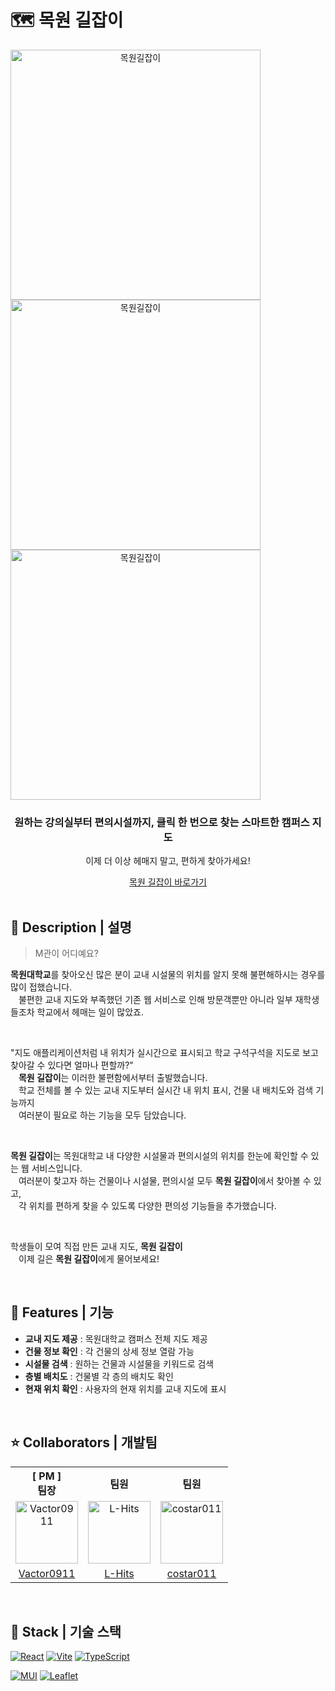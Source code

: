 # 🗺️ 목원 길잡이

<div align="center">
    <div style="display: flex; flex-direction: column;">
        <img src="https://github.com/user-attachments/assets/173bd313-8d4d-489b-9578-613e153ca637" alt="목원길잡이" style="height: 400px;" />
        <img src="https://github.com/user-attachments/assets/f7ecf483-b874-4b21-9c89-4935e1e0cc4d" alt="목원길잡이" style="height: 400px;" />
        <img src="https://github.com/user-attachments/assets/1c2d9410-5c77-4316-a3bc-c336357d467f" alt="목원길잡이" style="height: 400px;" />
    </div>
    <h3>원하는 강의실부터 편의시설까지, 클릭 한 번으로 찾는 스마트한 캠퍼스 지도</h3>
    <p>이제 더 이상 헤매지 말고, 편하게 찾아가세요!</p>
    <a href="https://vactor0911.github.io/mokwon-guide/">
        목원 길잡이 바로가기
    </a>
</div>

<br />

## 📖 Description | 설명

> M관이 어디예요?

<strong>목원대학교</strong>를 찾아오신 많은 분이 교내 시설물의 위치를 알지 못해 불편해하시는 경우를 많이 접했습니다.  
ㅤ불편한 교내 지도와 부족했던 기존 웹 서비스로 인해 방문객뿐만 아니라 일부 재학생들조차 학교에서 헤매는 일이 많았죠.  

<br />

"지도 애플리케이션처럼 내 위치가 실시간으로 표시되고 학교 구석구석을 지도로 보고 찾아갈 수 있다면 얼마나 편할까?"  
ㅤ<strong>목원 길잡이</strong>는 이러한 불편함에서부터 출발했습니다.  
ㅤ학교 전체를 볼 수 있는 교내 지도부터 실시간 내 위치 표시, 건물 내 배치도와 검색 기능까지  
ㅤ여러분이 필요로 하는 기능을 모두 담았습니다.

<br />

<strong>목원 길잡이</strong>는 목원대학교 내 다양한 시설물과 편의시설의 위치를 한눈에 확인할 수 있는 웹 서비스입니다.  
ㅤ여러분이 찾고자 하는 건물이나 시설물, 편의시설 모두 <strong>목원 길잡이</strong>에서 찾아볼 수 있고,  
ㅤ각 위치를 편하게 찾을 수 있도록 다양한 편의성 기능들을 추가했습니다.

<br />

학생들이 모여 직접 만든 교내 지도, <strong>목원 길잡이</strong>  
ㅤ이제 길은 <strong>목원 길잡이</strong>에게 물어보세요!

<br />

## 📱 Features | 기능

- **교내 지도 제공** : 목원대학교 캠퍼스 전체 지도 제공
- **건물 정보 확인** : 각 건물의 상세 정보 열람 가능
- **시설물 검색** : 원하는 건물과 시설물을 키워드로 검색
- **층별 배치도** : 건물별 각 층의 배치도 확인
- **현재 위치 확인** : 사용자의 현재 위치를 교내 지도에 표시

<br />

## ⭐ Collaborators | 개발팀
<table style="text-align: center">
    <tr>
        <th style="text-align: center;">[ PM ]<br />팀장</th>
        <th style="text-align: center;">팀원</th>
        <th style="text-align: center;">팀원</th>
    <tr>
    <tr>
        <td>
            <a href="https://github.com/Vactor0911" target="_blank"><img src="https://avatars.githubusercontent.com/u/85281049?v=4" alt="Vactor0911" width="100"></a>
        </td>
        <td>
            <a href="https://github.com/L-Hits" target="_blank"><img src="https://avatars.githubusercontent.com/u/130430768?v=4" alt="L-Hits" width="100"></a>
        </td>
        <td>
            <a href="https://github.com/costar011" target="_blank"><img src="https://avatars.githubusercontent.com/u/51503128?v=4" alt="costar011" width="100"></a>
        </td>
    </tr>
    <tr>
        <td style="text-align: center;">
            <a href="https://github.com/Vactor0911" target="_blank">Vactor0911</a>
        </td>
        <td style="text-align: center;">
            <a href="https://github.com/L-Hits" target="_blank">L-Hits</a>
        </td>
        <td style="text-align: center;">
            <a href="https://github.com/costar011" target="_blank">costar011</a>
        </td>
    </tr>
</table>

<br />

## 🔧 Stack | 기술 스택
[![React](https://img.shields.io/badge/REACT-61DAFB?style=for-the-badge&logo=react&logoColor=000)](https://react.dev/)
[![Vite](https://img.shields.io/badge/VITE-646CFF?style=for-the-badge&logo=vite&logoColor=white)](https://vite.dev/guide/)
[![TypeScript](https://img.shields.io/badge/TYPESCRIPT-3178C6?style=for-the-badge&logo=typescript&logoColor=white)](https://www.typescriptlang.org/)

[![MUI](https://img.shields.io/badge/MUI-007FFF?style=for-the-badge&logo=mui&logoColor=white)](https://mui.com/)
[![Leaflet](https://img.shields.io/badge/Leaflet-199900?style=for-the-badge&logo=leaflet&logoColor=white)](https://leafletjs.com/)
